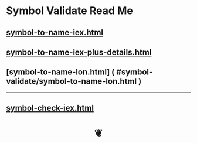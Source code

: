 
# Symbol Validate Read Me

## [symbol-to-name-iex.html]( #symbol-validate/symbol-to-name-iex.html )

## [symbol-to-name-iex-plus-details.html]( #symbol-validate/symbol-to-name-iex-plus-details.html)

## [symbol-to-name-lon.html] ( #symbol-validate/symbol-to-name-lon.html )

***

## [symbol-check-iex.html]( #symbol-validate/symbol-check-iex.html )





# <center><a href=javascript:window.scrollTo(0,0); style=text-decoration:none; > ❦ </a></center>

